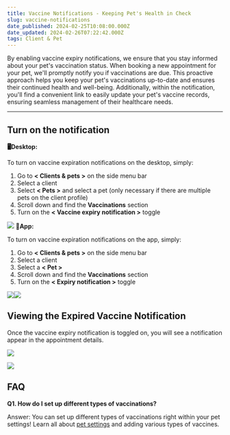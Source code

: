 ```yaml
---
title: Vaccine Notifications - Keeping Pet's Health in Check
slug: vaccine-notifications
date_published: 2024-02-25T10:08:00.000Z
date_updated: 2024-02-26T07:22:42.000Z
tags: Client & Pet
---
```


By enabling vaccine expiry notifications, we ensure that you stay informed about your pet's vaccination status. When booking a new appointment for your pet, we'll promptly notify you if vaccinations are due. This proactive approach helps you keep your pet's vaccinations up-to-date and ensures their continued health and well-being. Additionally, within the notification, you'll find a convenient link to easily update your pet's vaccine records, ensuring seamless management of their healthcare needs.

---

## Turn on the notification

**🖥️Desktop:**

To turn on vaccine expiration notifications on the desktop, simply:

1. Go to **< Clients & pets >** on the side menu bar
2. Select a client
3. Select **< Pets >** and select a pet (only necessary if there are multiple pets on the client profile)
4. Scroll down and find the **Vaccinations** section
5. Turn on the **< Vaccine expiry notification >** toggle

![](__GHOST_URL__/content/images/2024/02/CleanShot-2024-02-25-at-22.55.57@2x.png)
📱**App:**

To turn on vaccine expiration notifications on the app, simply:

1. Go to **< Clients & pets >** on the side menu bar
2. Select a client
3. Select a **< Pet >**
4. Scroll down and find the **Vaccinations** section
5. Turn on the **< Expiry notification >** toggle

![](__GHOST_URL__/content/images/2024/02/image-47.png)![](__GHOST_URL__/content/images/2024/02/image-48.png)
## Viewing the Expired Vaccine Notification

Once the vaccine expiry notification is toggled on, you will see a notification appear in the appointment details.

![](__GHOST_URL__/content/images/2024/02/CleanShot-2024-02-25-at-23.11.52@2x.png)

![](__GHOST_URL__/content/images/2024/02/CleanShot-2024-02-25-at-23.14.31@2x.png)

## FAQ

**Q1. How do I set up different types of vaccinations?**

Answer: You can set up different types of vaccinations right within your pet settings! Learn all about [pet settings](__GHOST_URL__/pet-types-breed-behavior-vaccines/) and adding various types of vaccines.
